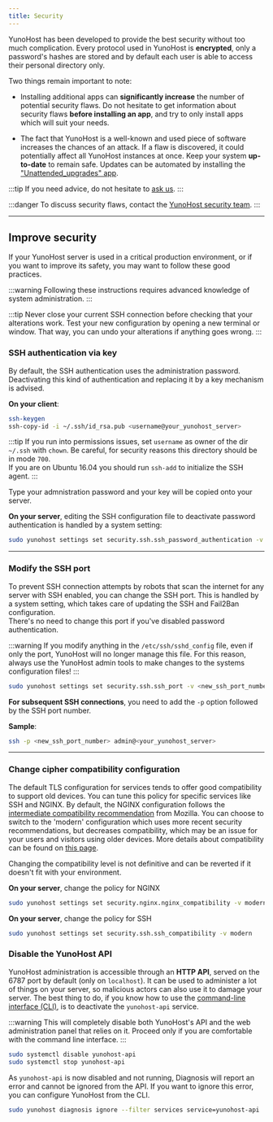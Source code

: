 ```yaml
---
title: Security
---
```


YunoHost has been developed to provide the best security without too much complication. Every protocol used in YunoHost is **encrypted**, only a password's hashes are stored and by default each user is able to access their personal directory only.

Two things remain important to note:

- Installing additional apps can **significantly increase** the number of potential security flaws. Do not hesitate to get information about security flaws **before installing an app**, and try to only install apps which will suit your needs.

- The fact that YunoHost is a well-known and used piece of software increases the chances of an attack. If a flaw is discovered, it could potentially affect all YunoHost instances at once. Keep your system **up-to-date** to remain safe. Updates can be automated by installing the ["Unattended_upgrades" app](https://install-app.yunohost.org/?app=unattended_upgrades).

:::tip
If you need advice, do not hesitate to [ask us](/help).
:::

:::danger
<FAIcon icon="fa-shield"/> To discuss security flaws, contact the [YunoHost security team](/security_team).
:::

---

## Improve security

If your YunoHost server is used in a critical production environment, or if you want to improve its safety, you may want to follow these good practices.

:::warning
Following these instructions requires advanced knowledge of system administration.
:::

:::tip
Never close your current SSH connection before checking that your alterations work. Test your new configuration by opening a new terminal or window. That way, you can undo your alterations if anything goes wrong.
:::

### SSH authentication via key

By default, the SSH authentication uses the administration password. Deactivating this kind of authentication and replacing it by a key mechanism is advised.

**On your client**:

```bash
ssh-keygen
ssh-copy-id -i ~/.ssh/id_rsa.pub <username@your_yunohost_server>
```

:::tip
If you run into permissions issues, set `username` as owner of the dir `~/.ssh` with `chown`. Be careful, for security reasons this directory should be in mode `700`.  
If you are on Ubuntu 16.04 you should run `ssh-add` to initialize the SSH agent.
:::

Type your admnistration password and your key will be copied onto your server.

**On your server**, editing the SSH configuration file to deactivate password authentication is handled by a system setting:

```bash
sudo yunohost settings set security.ssh.ssh_password_authentication -v no
```

---

### Modify the SSH port

To prevent SSH connection attempts by robots that scan the internet for any server with SSH enabled, you can change the SSH port.
This is handled by a system setting, which takes care of updating the SSH and Fail2Ban configuration.  
There's no need to change this port if you've disabled password authentication.

:::warning
If you modify anything in the `/etc/ssh/sshd_config` file, even if only the port, YunoHost will no longer manage this file. For this reason, always use the YunoHost admin tools to make changes to the systems configuration files!
:::

```bash
sudo yunohost settings set security.ssh.ssh_port -v <new_ssh_port_number>
```

**For subsequent SSH connections**, you need to add the `-p` option followed by the SSH port number.

**Sample**:

```bash
ssh -p <new_ssh_port_number> admin@<your_yunohost_server>
```

---

### Change cipher compatibility configuration

The default TLS configuration for services tends to offer good compatibility to support old devices. You can tune this policy for specific services like SSH and NGINX. By default, the NGINX configuration follows the [intermediate compatibility recommendation](https://wiki.mozilla.org/Security/Server_Side_TLS#Intermediate_compatibility_.28default.29) from Mozilla. You can choose to switch to the 'modern' configuration which uses more recent security recommendations, but decreases compatibility, which may be an issue for your users and visitors using older devices. More details about compatibility can be found on [this page](https://wiki.mozilla.org/Security/Server_Side_TLS#Modern_compatibility).

Changing the compatibility level is not definitive and can be reverted if it doesn't fit with your environment.

**On your server**, change the policy for NGINX

```bash
sudo yunohost settings set security.nginx.nginx_compatibility -v modern
```

**On your server**, change the policy for SSH

```bash
sudo yunohost settings set security.ssh.ssh_compatibility -v modern
```

### Disable the YunoHost API

YunoHost administration is accessible through an **HTTP API**, served on the 6787 port by default (only on `localhost`).
It can be used to administer a lot of things on your server, so malicious actors can also use it to damage your server.
The best thing to do, if you know how to use the [command-line interface (CLI)](/commandline), is to deactivate the `yunohost-api` service.

:::warning
This will completely disable both YunoHost's API and the web administration panel that relies on it.
Proceed only if you are comfortable with the command line interface.
:::

```bash
sudo systemctl disable yunohost-api
sudo systemctl stop yunohost-api
```

As `yunohost-api` is now disabled and not running, Diagnosis will report an error and cannot be ignored from the API.
If you want to ignore this error, you can configure YunoHost from the CLI.

```bash
sudo yunohost diagnosis ignore --filter services service=yunohost-api
```
